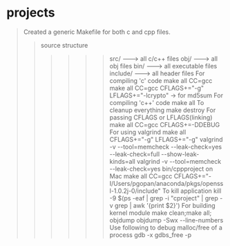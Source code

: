 #  projects
>Created a generic Makefile for both c and cpp files.
>>source structure
>>>>>>	src/ 	 ---> all c/c++ files
>>>>>>  obj/ 	 ---> all obj files
>>>>>>  bin/	 ---> all executable files
>>>>>>  include/ ---> all header files
For compiling 'c' code
    make all CC=gcc
    make all CC=gcc CFLAGS+="-g" LFLAGS+="-lcrypto" -> for md5sum
For compiling 'c++' code
    make all
To cleanup everything
make destroy 
For passing CFLAGS or LFLAGS(linking)
make all CC=gcc CFLAGS+=-DDEBUG
For using valgrind
make all CFLAGS+="-g" LFLAGS+="-g"
valgrind -v --tool=memcheck --leak-check=yes --leak-check=full --show-leak-kinds=all 
valgrind -v --tool=memcheck --leak-check=yes bin/cppproject
on Mac
make all CC=gcc CFLAGS+="-I/Users/pgopan/anaconda/pkgs/openssl-1.0.2j-0/include"
To kill application
kill -9 $(ps -eaf | grep -i "cproject" | grep -v grep | awk '{print $2}')
For building kernel module
make clean;make all;
objdump
objdump -Swx --line-numbers <object>
Use following to debug malloc/free of a process
gdb -x gdbs_free -p <pid>
